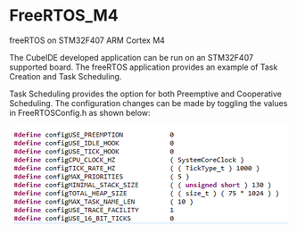 # FreeRTOS_M4
freeRTOS on STM32F407 ARM Cortex M4

The CubeIDE developed application can be run on an STM32F407 supported board. The freeRTOS application provides an example of Task Creation and Task Scheduling. 

Task Scheduling provides the option for both Preemptive and Cooperative Scheduling. The configuration changes can be made by toggling the values in FreeRTOSConfig.h as shown below:

<img src="./freeRTOSConfig-h.png" alt="Alt text" title="FreeRTOSConfig">

